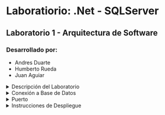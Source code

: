# Laboratiorio: .Net - SQLServer

## Laboratorio 1 - Arquitectura de Software


### Desarrollado por:

- Andres Duarte
- Humberto Rueda
- Juan Aguiar


<details>
<summary>Descripción del Laboratorio</summary>

Este proyecto es el Laboratorio 1 de la asignatura Arquitectura de Software. Consiste en una API desarrollada en .NET 7.0 que permite la gestión de personas. La aplicación está diseñada para conectarse a una base de datos en SQL Server para el almacenamiento y recuperación de datos.

</details>

<details>
<summary>Conexión a Base de Datos</summary>

Para que la aplicación funcione correctamente, debe estar conectada a una base de datos en SQL Server. Asegúrese de actualizar el archivo de configuración `appsettings.json` con las credenciales y la dirección de su servidor SQL Server.

Ejemplo de cadena de conexión:

```json
  "ConnectionStrings": {
    "DefaultConnection": "Server=localhost\\SQLEXPRESS;Database=persona_db;Trusted_Connection=True"
  }
```
</details>
<details>
<summary>Puerto</summary>
La aplicación está configurada para exponerse en el puerto 5160. Es necesario que el puerto esté disponible en el entorno de despliegue o que se actualice la configuración del puerto.

</details>
<details>
<summary>Instrucciones de Despliegue</summary>

1. Clone el repositorio o descargue el código fuente.
2. Abra la solución en su entorno de desarrollo.
3. Asegúrese de tener SQL Server ejecutándose y la cadena de conexión configurada correctamente.
4. Compile y ejecute la aplicación. Por defecto, estará accesible en: `http://localhost:5160`

</details>

